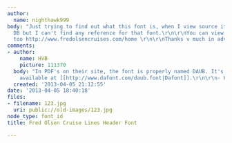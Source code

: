 ```yaml
---
author:
  name: nighthawk999
body: "Just trying to find out what this font is, when I view source it says it's
  DB but I can't find any reference for that font.\r\n\r\nYou can view the font online
  too http://www.fredolsencruises.com/home \r\n\r\nThanks v much in advance.\r\n\r\nMatt"
comments:
- author:
    name: HVB
    picture: 111370
  body: "In PDF's on their site, the font is properly named DAUB. It's a free font
    available at [[http://www.dafont.com/daub.font|Dafont]].\r\n\r\n- Herb"
  created: '2013-04-05 21:12:55'
date: '2013-04-05 18:40:18'
files:
- filename: 123.jpg
  uri: public://old-images/123.jpg
node_type: font_id
title: Fred Olsen Cruise Lines Header Font

---
```

